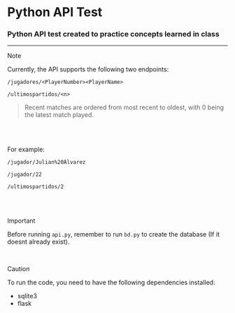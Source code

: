 # Python API Test

### Python API test created to practice concepts learned in class

---

> [!NOTE]  
> Currently, the API supports the following two endpoints:

```
/jugadores/<PlayerNumber><PlayerName>
```

```
/ultimospartidos/<n>
```

> Recent matches are ordered from most recent to oldest, with 0 being the latest match played.

<br><br>

For example:

```
/jugador/Julian%20Álvarez
```

```
/jugador/22
```

```
/ultimospartidos/2
```

<br><br>

> [!IMPORTANT]  
> Before running `api.py`, remember to run `bd.py` to create the database (If it doesnt already exist).

<br>

> [!CAUTION]  
> To run the code, you need to have the following dependencies installed:

- sqlite3  
- flask

